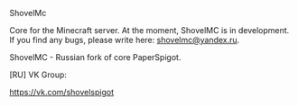 ShovelMc

Core for the Minecraft server.
At the moment, ShovelMC is in development.
If you find any bugs, please write here: shovelmc@yandex.ru.

ShovelMC - Russian fork of core PaperSpigot.


[RU] VK Group:

https://vk.com/shovelspigot
